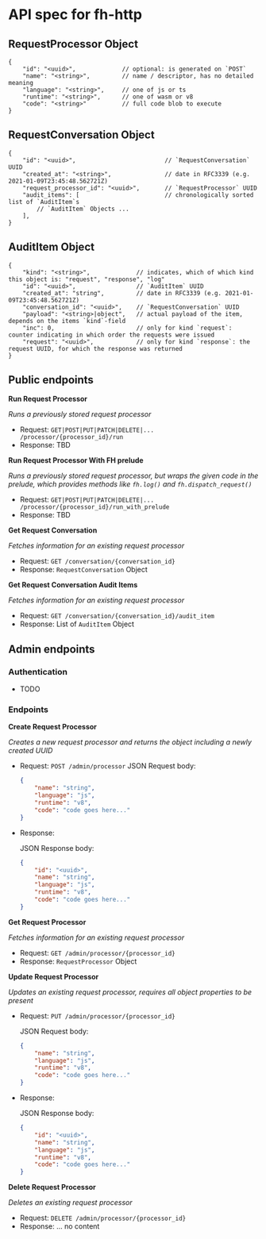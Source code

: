 # API spec for fh-http

## RequestProcessor Object

```json5
{
    "id": "<uuid>",             // optional: is generated on `POST`
    "name": "<string>",         // name / descriptor, has no detailed meaning
    "language": "<string>",     // one of js or ts
    "runtime": "<string>",      // one of wasm or v8
    "code": "<string>"          // full code blob to execute
}
```

## RequestConversation Object
```json5
{
    "id": "<uuid>",                         // `RequestConversation` UUID
    "created_at": "<string>",               // date in RFC3339 (e.g. 2021-01-09T23:45:48.562721Z)
    "request_processor_id": "<uuid>",       // `RequestProcessor` UUID
    "audit_items": [                        // chronologically sorted list of `AuditItem`s
        // `AuditItem` Objects ...
    ],             
}
```

## AuditItem Object
```json5
{
    "kind": "<string>",             // indicates, which of which kind this object is: "request", "response", "log"
    "id": "<uuid>",                 // `AuditItem` UUID
    "created_at": "string",         // date in RFC3339 (e.g. 2021-01-09T23:45:48.562721Z)
    "conversation_id": "<uuid>",    // `RequestConversation` UUID
    "payload": "<string>|object",   // actual payload of the item, depends on the items `kind`-field
    "inc": 0,                       // only for kind `request`: counter indicating in which order the requests were issued
    "request": "<uuid>",            // only for kind `response`: the request UUID, for which the response was returned
}
```

## Public endpoints
**Run Request Processor**

*Runs a previously stored request processor*

- Request: `GET|POST|PUT|PATCH|DELETE|... /processor/{processor_id}/run`
- Response: TBD

**Run Request Processor With FH prelude**

*Runs a previously stored request processor, but wraps the given code in the prelude, which provides methods like `fh.log()` and `fh.dispatch_request()`*

- Request: `GET|POST|PUT|PATCH|DELETE|... /processor/{processor_id}/run_with_prelude`
- Response: TBD

**Get Request Conversation**

*Fetches information for an existing request processor*

- Request: `GET /conversation/{conversation_id}`
- Response: `RequestConversation` Object

**Get Request Conversation Audit Items**

*Fetches information for an existing request processor*

- Request: `GET /conversation/{conversation_id}/audit_item`
- Response: List of `AuditItem` Object

## Admin endpoints

### Authentication
- TODO
### Endpoints
**Create Request Processor**

*Creates a new request processor and returns the object including a newly created UUID*

- Request: `POST /admin/processor`
    JSON Request body:
    ```json
    {
        "name": "string",
        "language": "js",
        "runtime": "v8",
        "code": "code goes here..."
    }
    ```

- Response:

    JSON Response body:
    ```json
    {
        "id": "<uuid>",
        "name": "string",
        "language": "js",
        "runtime": "v8",
        "code": "code goes here..."
    }
    ```

**Get Request Processor**

*Fetches information for an existing request processor*

- Request: `GET /admin/processor/{processor_id}`
- Response: `RequestProcessor` Object

**Update Request Processor**

*Updates an existing request processor, requires all object properties to be present*

- Request: `PUT /admin/processor/{processor_id}`

    JSON Request body:
    ```json
    {
        "name": "string",
        "language": "js",
        "runtime": "v8",
        "code": "code goes here..."
    }
    ```

- Response:

    JSON Response body:
    ```json
    {
        "id": "<uuid>",
        "name": "string",
        "language": "js",
        "runtime": "v8",
        "code": "code goes here..."
    }
    ```

**Delete Request Processor**

*Deletes an existing request processor*

- Request: `DELETE /admin/processor/{processor_id}`
- Response: ... no content
